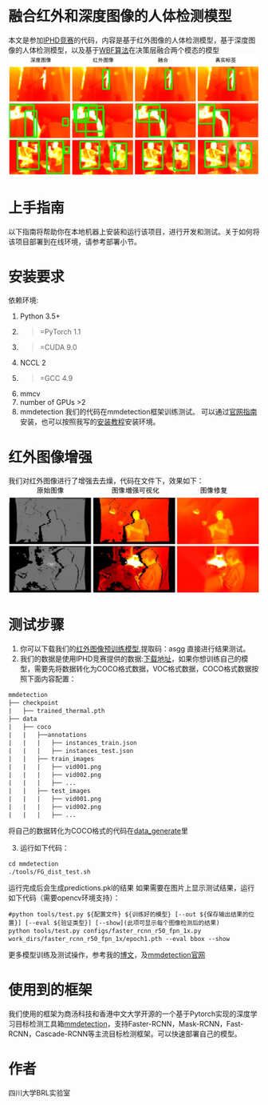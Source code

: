 # 融合红外和深度图像的人体检测模型
本文是参加[IPHD竞赛](http://chalearnlap.cvc.uab.es/challenge/34/description/)的代码，内容是基于红外图像的人体检测模型，基于深度图像的人体检测模型，以及基于[WBF算法](https://www.groundai.com/project/weighted-boxes-fusion-ensembling-boxes-for-object-detection-models/1)在决策层融合两个模态的模型
![单模型与融合模型](/fusion.png "单模型与融合模型结果对比")

# 上手指南
以下指南将帮助你在本地机器上安装和运行该项目，进行开发和测试。关于如何将该项目部署到在线环境，请参考部署小节。

# 安装要求
依赖环境:
1. Python 3.5+
2. >=PyTorch 1.1
3. >=CUDA 9.0
4. NCCL 2
5. >=GCC 4.9
6. mmcv
7. number of GPUs >2
8. mmdetection
我们的代码在mmdetection框架训练测试。 可以通过[官网指南](https://github.com/open-mmlab/mmdetection/blob/master/docs/install.md)安装，也可以按照我写的[安装教程](https://blog.csdn.net/qq_33897832/article/details/103995636)安装环境。
# 红外图像增强
我们对红外图像进行了增强去去燥，代码在文件下，效果如下：
![图像增强](/图像.png "图像增强方法效果")
# 测试步骤
1. 你可以下载我们的[红外图像预训练模型](https://pan.baidu.com/s/1iQj0BdytnkcUHHL2B25wcA),提取码：asgg 直接进行结果测试。
2. 我们的数据是使用IPHD竞赛提供的数据:[下载地址](http://chalearnlap.cvc.uab.es/dataset/34/description/)，如果你想训练自己的模型，需要先将数据转化为COCO格式数据，VOC格式数据，COCO格式数据按照下面内容配置：

```
mmdetection
├── checkpoint
|   ├── trained_thermal.pth
├── data
|   ├── coco
|   |   ├──annotations
|   |   |   ├── instances_train.json
|   |   |   ├── instances_test.json
|   |   ├── train_images
|   |   |   ├── vid001.png
|   |   |   ├── vid002.png
|   |   |   ├── ...
|   |   ├── test_images
|   |   |   ├── vid001.png
|   |   |   ├── vid002.png
|   |   |   ├── ...
```

将自己的数据转化为COCO格式的代码在[data_generate](https://github.com/cairangxianmu/Human-detection-model-based-on-thermal-and-depth-images/tree/master/data_generate)里

3. 运行如下代码：

```
cd mmdetection 
./tools/FG_dist_test.sh
```

运行完成后会生成predictions.pkl的结果
如果需要在图片上显示测试结果，运行如下代码（需要opencv环境支持）：

```
#python tools/test.py ${配置文件} ${训练好的模型} [--out ${保存输出结果的位置}] [--eval ${验证类型}] [--show](此项可显示每个图像检测后的结果)
python tools/test.py configs/faster_rcnn_r50_fpn_1x.py work_dirs/faster_rcnn_r50_fpn_1x/epoch1.pth --eval bbox --show
```

更多模型训练及测试操作，参考我的[博文](https://blog.csdn.net/qq_33897832/article/details/103995636)，及[mmdetection官网](https://github.com/open-mmlab/mmdetection/blob/master/docs/getting_started.md)


# 使用到的框架
我们使用的框架为商汤科技和香港中文大学开源的一个基于Pytorch实现的深度学习目标检测工具箱[mmdetection](https://github.com/open-mmlab/mmdetection)，支持Faster-RCNN，Mask-RCNN，Fast-RCNN，Cascade-RCNN等主流目标检测框架。可以快速部署自己的模型。


# 作者
四川大学BRL实验室
